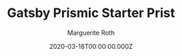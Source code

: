 ---
title: Gatsby Prismic Starter Prist
github: https://github.com/margueriteroth/gatsby-prismic-starter-prist
demo: https://prist.marguerite.io/
author: Marguerite Roth
ssg:
  - Gatsby
cms:
  - Prismic
date: 2020-03-18T00:00:00.000Z
description: Gatsby starter for portfolios and blogs using Prismic CMS
draft: true
publish_date: '2019-07-01T16:19:33Z'
update_date: '2020-07-06T15:37:53Z'
github_star: 341
github_fork: 72
---